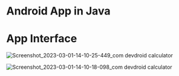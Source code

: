# Android App in Java

# App Interface

![Screenshot_2023-03-01-14-10-25-449_com devdroid calculator](https://user-images.githubusercontent.com/116191602/222097468-062d320c-438f-43ba-9eb3-6860eae0dad1.jpg)

![Screenshot_2023-03-01-14-10-18-098_com devdroid calculator](https://user-images.githubusercontent.com/116191602/222101409-202b0b3b-b42d-4c23-942d-04d39f7fa4b7.jpg)
